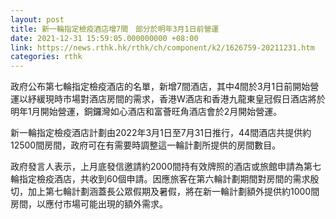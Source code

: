```yaml
---
layout: post
title: 新一輪指定檢疫酒店增7間　部分於明年3月1日前營運
date: 2021-12-31 15:59:05.000000000 +08:00
link: https://news.rthk.hk/rthk/ch/component/k2/1626759-20211231.htm
categories: rthk
---
```


政府公布第七輪指定檢疫酒店的名單，新增7間酒店，其中4間於3月1日前開始營運以紓緩現時市場對酒店房間的需求，香港W酒店和香港九龍東皇冠假日酒店將於明年1月開始營運，銅鑼灣如心酒店和富薈旺角酒店會於2月開始營運。

新一輪指定檢疫酒店計劃由2022年3月1日至7月31日推行，44間酒店共提供約12500間房間，政府可在有需要時調整這一輪計劃所提供的房間數目。

政府發言人表示，上月底發信邀請約2000間持有效牌照的酒店或旅館申請為第七輪指定檢疫酒店，共收到60個申請。因應旅客在第六輪計劃期間對房間的需求殷切，加上第七輪計劃涵蓋長公眾假期及暑假，將在新一輪計劃額外提供約1000間房間，以應付市場可能出現的額外需求。
